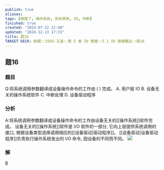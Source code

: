 ```yaml
---
publish: true
aliases: 
tags: [做错了, 操作系统, 系统调用, IO, 中断]
finished: true
created: "2024-07-22 22:40"
updated: "2024-12-13 17:33"
title: 题16
TARGET DECK: 刷题::25OS-王道::第 5 章 IO 管理::5.1 IO 管理概述::题16
---
```

## 题16
### 题目
Q:将系统调用参数翻译成设备操作命令的工作由 ( ) 完成。
A. 用户层 IO
B. 设备无关的操作系统软件
C. 中断处理 
D. 设备驱动程序
### 分析
A:将系统调用参数翻译成设备操作命令的工作由设备无关的[[操作系统]]软件完成。
设备无关的[[操作系统]]软件是 I/O 软件的一部分, 它向上层提供系统调用的接口, 根据设备类型选择调用相应的[[设备驱动|驱动程序]]。
[[设备驱动|设备驱动程序]]负责执行操作系统发出的 I/O 命令, 因设备的不同而不同。
![](https://img.hwenyi.tech/202408042014164.webp)
### 解
B
